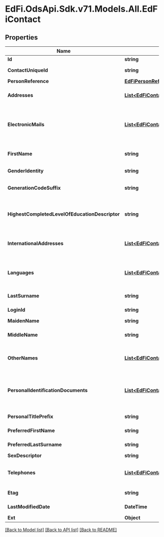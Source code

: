 # EdFi.OdsApi.Sdk.v71.Models.All.EdFiContact

## Properties

Name | Type | Description | Notes
------------ | ------------- | ------------- | -------------
**Id** | **string** |  | [optional] 
**ContactUniqueId** | **string** | A unique alphanumeric code assigned to a contact. | 
**PersonReference** | [**EdFiPersonReference**](EdFiPersonReference.md) |  | [optional] 
**Addresses** | [**List&lt;EdFiContactAddress&gt;**](EdFiContactAddress.md) | An unordered collection of contactAddresses. Contact&#39;s address, if different from the student address. | [optional] 
**ElectronicMails** | [**List&lt;EdFiContactElectronicMail&gt;**](EdFiContactElectronicMail.md) | An unordered collection of contactElectronicMails. The numbers, letters, and symbols used to identify an electronic mail (e-mail) user within the network to which the individual or organization belongs. | [optional] 
**FirstName** | **string** | A name given to an individual at birth, baptism, or during another naming ceremony, or through legal change. | 
**GenderIdentity** | **string** | The gender the contact identifies themselves as. | [optional] 
**GenerationCodeSuffix** | **string** | An appendage, if any, used to denote an individual&#39;s generation in his family (e.g., Jr., Sr., III). | [optional] 
**HighestCompletedLevelOfEducationDescriptor** | **string** | The extent of formal instruction an individual has received (e.g., the highest grade in school completed or its equivalent or the highest degree received). | [optional] 
**InternationalAddresses** | [**List&lt;EdFiContactInternationalAddress&gt;**](EdFiContactInternationalAddress.md) | An unordered collection of contactInternationalAddresses. The set of elements that describes an international address. | [optional] 
**Languages** | [**List&lt;EdFiContactLanguage&gt;**](EdFiContactLanguage.md) | An unordered collection of contactLanguages. The language(s) the individual uses to communicate. It is strongly recommended that entries use only ISO 639-2 language codes. | [optional] 
**LastSurname** | **string** | The name borne in common by members of a family. | 
**LoginId** | **string** | The login ID for the user; used for security access control interface. | [optional] 
**MaidenName** | **string** | The individual&#39;s maiden name. | [optional] 
**MiddleName** | **string** | A secondary name given to an individual at birth, baptism, or during another naming ceremony. | [optional] 
**OtherNames** | [**List&lt;EdFiContactOtherName&gt;**](EdFiContactOtherName.md) | An unordered collection of contactOtherNames. Other names (e.g., alias, nickname, previous legal name) associated with a person. | [optional] 
**PersonalIdentificationDocuments** | [**List&lt;EdFiContactPersonalIdentificationDocument&gt;**](EdFiContactPersonalIdentificationDocument.md) | An unordered collection of contactPersonalIdentificationDocuments. The documents presented as evident to verify one&#39;s personal identity; for example: drivers license, passport, birth certificate, etc. | [optional] 
**PersonalTitlePrefix** | **string** | A prefix used to denote the title, degree, position, or seniority of the individual. | [optional] 
**PreferredFirstName** | **string** | The first name the individual prefers, if different from their legal first name | [optional] 
**PreferredLastSurname** | **string** | The last name the individual prefers, if different from their legal last name | [optional] 
**SexDescriptor** | **string** | A person&#39;s birth sex. | [optional] 
**Telephones** | [**List&lt;EdFiContactTelephone&gt;**](EdFiContactTelephone.md) | An unordered collection of contactTelephones. The 10-digit telephone number, including the area code, for the person. | [optional] 
**Etag** | **string** | A unique system-generated value that identifies the version of the resource. | [optional] 
**LastModifiedDate** | **DateTime** | The date and time the resource was last modified. | [optional] 
**Ext** | **Object** | Extensions to the Contact entity. | [optional] 

[[Back to Model list]](../README.md#documentation-for-models) [[Back to API list]](../README.md#documentation-for-api-endpoints) [[Back to README]](../README.md)

